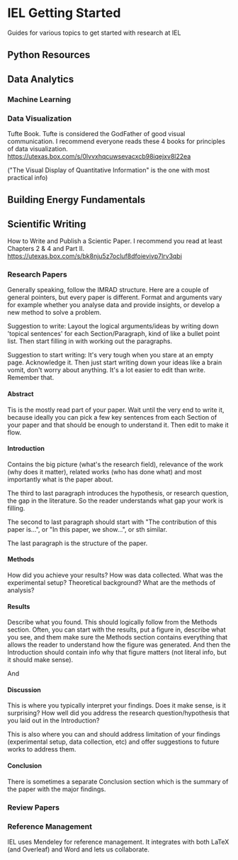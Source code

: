 # IEL Getting Started
Guides for various topics to get started with research at IEL


## Python Resources


## Data Analytics

### Machine Learning

### Data Visualization

Tufte Book. Tufte is considered the GodFather of good visual communication. I recommend everyone reads these 4 books for principles of data visualization.
https://utexas.box.com/s/0lvvxhqcuwsevacxcb98iqejxv8l22ea

("The Visual Display of Quantitative Information" is the one with most practical info)

## Building Energy Fundamentals


## Scientific Writing
How to Write and Publish a Scientic Paper. I recommend you read at least Chapters 2 & 4 and Part II.
https://utexas.box.com/s/bk8nju5z7ocluf8dfoievivp7lrv3qbi

### Research Papers
Generally speaking, follow the IMRAD structure. Here are a couple of general pointers, but every paper is different. Format and arguments vary for example whether you analyse data and provide insights, or develop a new method to solve a problem.

Suggestion to write: Layout the logical arguments/ideas by writing down 'topical sentences' for each Section/Paragraph, kind of like a bullet point list. Then start filling in with working out the paragraphs.

Suggestion to start writing: It's very tough when you stare at an empty page. Acknowledge it. Then just start writing down your ideas like a brain vomit, don't worry about anything. It's a lot easier to edit than write. Remember that.

#### Abstract
Tis is the mostly read part of your paper. Wait until the very end to write it, because ideally you can pick a few key sentences from each Section of your paper and that should be enough to understand it. Then edit to make it flow.


#### Introduction
Contains the big picture (what's the research field), relevance of the work (why does it matter), related works (who has done what) and most importantly what is the paper about. 

The third to last paragraph introduces the hypothesis, or research question, the gap in the literature. So the reader understands what gap your work is filling.

The second to last paragraph should start with "The contribution of this paper is...", or "In this paper, we show...", or sth similar.

The last paragraph is the structure of the paper.

#### Methods
How did you achieve your results? How was data collected. What was the experimental setup? Theoretical background? What are the methods of analysis?

#### Results
Describe what you found. This should logically follow from the Methods section. Often, you can start with the results, put a figure in, describe what you see, and them make sure the Methods section contains everything that allows the reader to understand how the figure was generated. And then the Introduction should contain info why that figure matters (not literal info, but it should make sense).

And 

#### Discussion
This is where you typically interpret your findings. Does it make sense, is it surprising? How well did you address the research question/hypothesis that you laid out in the Introduction?

This is also where you can and should address limitation of your findings (experimental setup, data collection, etc) and offer suggestions to future works to address them.

#### Conclusion
There is sometimes a separate Conclusion section which is the summary of the paper with the major findings.

### Review Papers


### Reference Management
IEL uses Mendeley for reference management. It integrates with both LaTeX (and Overleaf) and Word and lets us collaborate.
